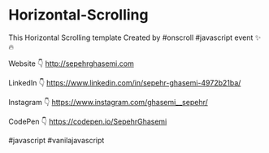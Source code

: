 # Horizontal-Scrolling
This Horizontal Scrolling template Created by #onscroll #javascript event ✨🔥

Website 👇 
http://sepehrghasemi.com

LinkedIn 👇 
https://www.linkedin.com/in/sepehr-ghasemi-4972b21ba/

Instagram 👇 
https://www.instagram.com/ghasemi__sepehr/

CodePen  👇 
https://codepen.io/SepehrGhasemi

#javascript #vanilajavascript

